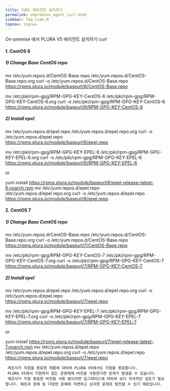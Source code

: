 ```yaml
---
title: CURL 에이전트 설치하기
permalink: onpremise_agent_curl.html
sidebar: faq_siem_M
topnav: topnav
---
```


On-premise 에서 PLURA V5 에이전트 설치하기 curl

#### 1. CentOS 6

##### 1) Change Base CentOS repo

mv /etc/yum.repos.d/CentOS-Base.repo /etc/yum.repos.d/CentOS-Base.repo.org
curl -o /etc/yum.repos.d/CentOS-Base.repo https://rpms.plura.io/module/baseurl/6/CentOS-Base.repo

mv /etc/pki/rpm-gpg/RPM-GPG-KEY-CentOS-6 /etc/pki/rpm-gpg/RPM-GPG-KEY-CentOS-6.org
curl -o /etc/pki/rpm-gpg/RPM-GPG-KEY-CentOS-6 https://rpms.plura.io/module/baseurl/6/RPM-GPG-KEY-CentOS-6

##### 2) Install epel

mv /etc/yum.repos.d/epel.repo /etc/yum.repos.d/epel.repo.org
curl -o /etc/yum.repos.d/epel.repo https://rpms.plura.io/module/baseurl/6/epel.repo

mv /etc/pki/rpm-gpg/RPM-GPG-KEY-EPEL-6 /etc/pki/rpm-gpg/RPM-GPG-KEY-EPEL-6.org
curl -o /etc/pki/rpm-gpg/RPM-GPG-KEY-EPEL-6 https://rpms.plura.io/module/baseurl/6/RPM-GPG-KEY-EPEL-6

or

yum install https://rpms.plura.io/module/baseurl/6/epel-release-latest-6.noarch.rpm
mv /etc/yum.repos.d/epel.repo /etc/yum.repos.d/epel.repo.org
curl -o /etc/yum.repos.d/epel.repo https://rpms.plura.io/module/baseurl/6/epel.repo

#### 2. CentOS 7

##### 1) Change Base CentOS repo

mv /etc/yum.repos.d/CentOS-Base.repo /etc/yum.repos.d/CentOS-Base.repo.org
curl -o /etc/yum.repos.d/CentOS-Base.repo https://rpms.plura.io/module/baseurl/7/CentOS-Base.repo

mv /etc/pki/rpm-gpg/RPM-GPG-KEY-CentOS-7 /etc/pki/rpm-gpg/RPM-GPG-KEY-CentOS-7.org
curl -o /etc/pki/rpm-gpg/RPM-GPG-KEY-CentOS-7 https://rpms.plura.io/module/baseurl/7/RPM-GPG-KEY-CentOS-7

##### 2) Install epel

mv /etc/yum.repos.d/epel.repo /etc/yum.repos.d/epel.repo.org
curl -o /etc/yum.repos.d/epel.repo https://rpms.plura.io/module/baseurl/7/epel.repo

mv /etc/pki/rpm-gpg/RPM-GPG-KEY-EPEL-7 /etc/pki/rpm-gpg/RPM-GPG-KEY-EPEL-7.org
curl -o /etc/pki/rpm-gpg/RPM-GPG-KEY-EPEL-7 https://rpms.plura.io/module/baseurl/7/RPM-GPG-KEY-EPEL-7

or

yum install https://rpms.plura.io/module/baseurl/7/epel-release-latest-7.noarch.rpm
mv /etc/yum.repos.d/epel.repo /etc/yum.repos.d/epel.repo.org
curl -o /etc/yum.repos.d/epel.repo https://rpms.plura.io/module/baseurl/7/epel.repo

     제조사가 지원을 종료한 제품에 대하여 PLURA V5에서도 지원을 종료합니다.
     PLURA V5에서 지원하지 않는 운영체제 버전을 사용한다면 문제가 발생할 수 있습니다.
     제조사가 지원 종료한 버전을 사용 중이라면 업그레이드에 대하여 보다 적극적인 검토가 필요합니다. 해킹과 장애 등 다양한 문제에 직면하고 심각한 문제로 발전할 수 있기 때문입니다.
